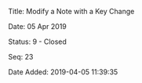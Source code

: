 Title:  Modify a Note with a Key Change

Date:   05 Apr 2019

Status: 9 - Closed

Seq:    23

Date Added: 2019-04-05 11:39:35

